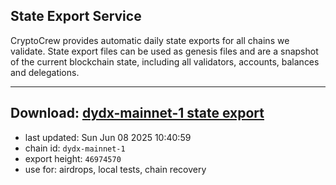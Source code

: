 ## State Export Service
CryptoCrew provides automatic daily state exports for all chains we validate. State export files can be used as genesis files and are a snapshot of the current blockchain state, including all validators, accounts, balances and delegations.

---
**Download: [dydx-mainnet-1 state export](https://dl-tyo.ccvalidators.com/SERVICE/dydx/dydx-mainnet-1_export_46974570.json)**
---

- last updated: Sun Jun 08 2025 10:40:59
- chain id: `dydx-mainnet-1`
- export height: `46974570`
- use for: airdrops, local tests, chain recovery
